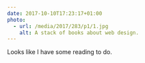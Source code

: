 ```yaml
---
date: 2017-10-10T17:23:17+01:00
photo:
  - url: /media/2017/283/p1/1.jpg
    alt: A stack of books about web design.
---
```


Looks like I have some reading to do.
